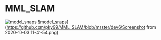 # MML_SLAM

![model_snaps](https://github.com/pky99/MML_SLAM/blob/master/dev6/model_1.png)
![model_snaps](https://github.com/pky99/MML_SLAM/blob/master/dev6/Screenshot from 2020-10-03 11-41-54.png)
